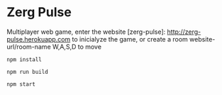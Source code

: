 # Zerg Pulse
Multiplayer web game, enter the website [zerg-pulse]: http://zerg-pulse.herokuapp.com to inicialyze the game, or create a room website-url/room-name 
W,A,S,D to move 
```
npm install
```
```
npm run build
```
```
npm start
```

